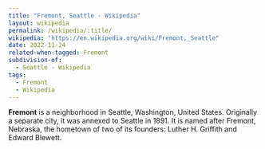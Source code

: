 ```yaml
---
title: "Fremont, Seattle - Wikipedia"
layout: wikipedia
permalink: /wikipedia/:title/
wikipedia: "https://en.wikipedia.org/wiki/Fremont,_Seattle"
date: 2022-11-24
related-when-tagged: Fremont
subdivision-of:
  - Seattle - Wikipedia
tags:
  - Fremont
  - Wikipedia
---
```

**Fremont** is a neighborhood in Seattle, Washington, United States. Originally a separate city, it was annexed to Seattle in 1891. It is named after Fremont, Nebraska, the hometown of two of its founders: Luther H. Griffith and Edward Blewett.